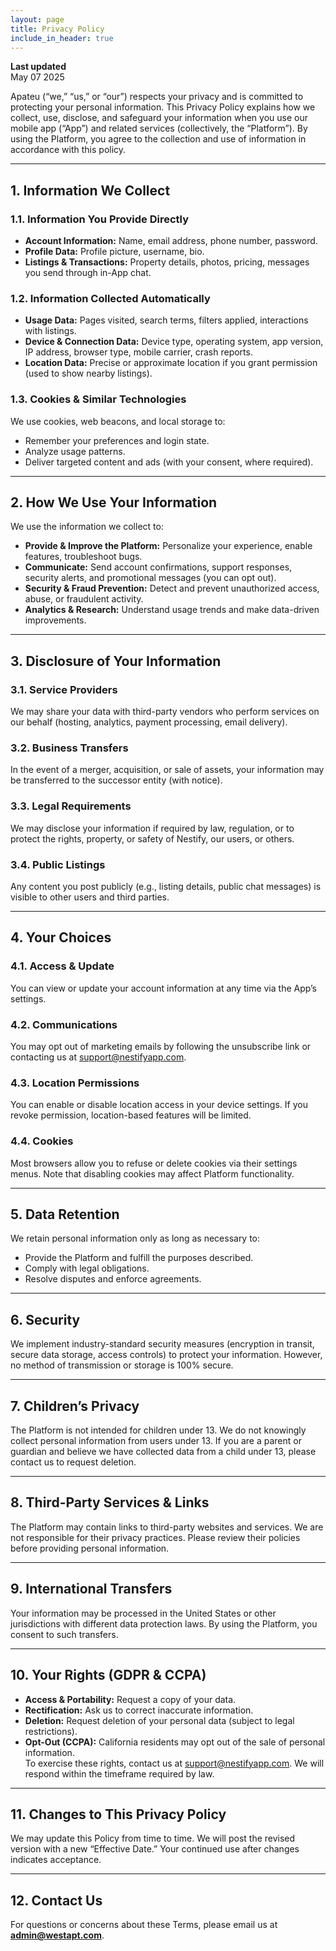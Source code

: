 ```yaml
---
layout: page
title: Privacy Policy
include_in_header: true
---
```


**Last updated**  
May 07 2025

Apateu (“we,” “us,” or “our”) respects your privacy and is committed to protecting your personal information. This Privacy Policy explains how we collect, use, disclose, and safeguard your information when you use our mobile app (“App”) and related services (collectively, the “Platform”). By using the Platform, you agree to the collection and use of information in accordance with this policy.

---

## 1. Information We Collect

### 1.1. Information You Provide Directly  
- **Account Information:** Name, email address, phone number, password.  
- **Profile Data:** Profile picture, username, bio.  
- **Listings & Transactions:** Property details, photos, pricing, messages you send through in-App chat.  

### 1.2. Information Collected Automatically  
- **Usage Data:** Pages visited, search terms, filters applied, interactions with listings.  
- **Device & Connection Data:** Device type, operating system, app version, IP address, browser type, mobile carrier, crash reports.  
- **Location Data:** Precise or approximate location if you grant permission (used to show nearby listings).  

### 1.3. Cookies & Similar Technologies  
We use cookies, web beacons, and local storage to:  
- Remember your preferences and login state.  
- Analyze usage patterns.  
- Deliver targeted content and ads (with your consent, where required).

---

## 2. How We Use Your Information

We use the information we collect to:  
- **Provide & Improve the Platform:** Personalize your experience, enable features, troubleshoot bugs.  
- **Communicate:** Send account confirmations, support responses, security alerts, and promotional messages (you can opt out).  
- **Security & Fraud Prevention:** Detect and prevent unauthorized access, abuse, or fraudulent activity.  
- **Analytics & Research:** Understand usage trends and make data-driven improvements.  

---

## 3. Disclosure of Your Information

### 3.1. Service Providers  
We may share your data with third-party vendors who perform services on our behalf (hosting, analytics, payment processing, email delivery).

### 3.2. Business Transfers  
In the event of a merger, acquisition, or sale of assets, your information may be transferred to the successor entity (with notice).

### 3.3. Legal Requirements  
We may disclose your information if required by law, regulation, or to protect the rights, property, or safety of Nestify, our users, or others.

### 3.4. Public Listings  
Any content you post publicly (e.g., listing details, public chat messages) is visible to other users and third parties.

---

## 4. Your Choices

### 4.1. Access & Update  
You can view or update your account information at any time via the App’s settings.

### 4.2. Communications  
You may opt out of marketing emails by following the unsubscribe link or contacting us at support@nestifyapp.com.

### 4.3. Location Permissions  
You can enable or disable location access in your device settings. If you revoke permission, location-based features will be limited.

### 4.4. Cookies  
Most browsers allow you to refuse or delete cookies via their settings menus. Note that disabling cookies may affect Platform functionality.

---

## 5. Data Retention

We retain personal information only as long as necessary to:  
- Provide the Platform and fulfill the purposes described.  
- Comply with legal obligations.  
- Resolve disputes and enforce agreements.

---

## 6. Security

We implement industry-standard security measures (encryption in transit, secure data storage, access controls) to protect your information. However, no method of transmission or storage is 100% secure.

---

## 7. Children’s Privacy

The Platform is not intended for children under 13. We do not knowingly collect personal information from users under 13. If you are a parent or guardian and believe we have collected data from a child under 13, please contact us to request deletion.

---

## 8. Third-Party Services & Links

The Platform may contain links to third-party websites and services. We are not responsible for their privacy practices. Please review their policies before providing personal information.

---

## 9. International Transfers

Your information may be processed in the United States or other jurisdictions with different data protection laws. By using the Platform, you consent to such transfers.

---

## 10. Your Rights (GDPR & CCPA)

- **Access & Portability:** Request a copy of your data.  
- **Rectification:** Ask us to correct inaccurate information.  
- **Deletion:** Request deletion of your personal data (subject to legal restrictions).  
- **Opt-Out (CCPA):** California residents may opt out of the sale of personal information.  
To exercise these rights, contact us at support@nestifyapp.com. We will respond within the timeframe required by law.

---

## 11. Changes to This Privacy Policy

We may update this Policy from time to time. We will post the revised version with a new “Effective Date.” Your continued use after changes indicates acceptance.

---

## 12. Contact Us

For questions or concerns about these Terms, please email us at **admin@westapt.com**.  
